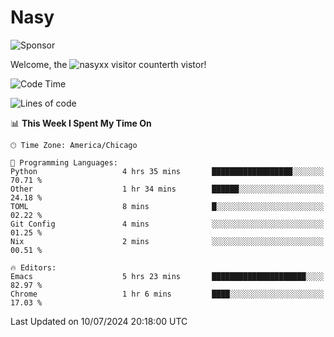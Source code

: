 # Nasy

<!--
<p align="center">
<img height="200" src="https://github-readme-stats.vercel.app/api?username=nasyxx&count_private=true&show_icons=true&theme=dracula&include_all_commits=true"/>
<img height="200" src="https://github-readme-stats.vercel.app/api/top-langs/?username=nasyxx&theme=dracula&hide=html,jupyter+notebook&count_private=true&show_icons=true"/>
</p>

  
----------------
-->

![Sponsor](https://img.shields.io/static/v1.svg?label=Sponsor&message=%E2%9D%A4&logo=GitHub&style=flat&color=pink)
 
Welcome, the ![nasyxx visitor counter](https://count.getloli.com/get/@nasyxx?theme=rule34)th vistor!
 
<!--START_SECTION:waka-->
![Code Time](http://img.shields.io/badge/Code%20Time-4%2C540%20hrs%2013%20mins-blue)

![Lines of code](https://img.shields.io/badge/From%20Hello%20World%20I%27ve%20Written-6.3%20million%20lines%20of%20code-blue)

📊 **This Week I Spent My Time On** 

```text
🕑︎ Time Zone: America/Chicago

💬 Programming Languages: 
Python                   4 hrs 35 mins       ██████████████████░░░░░░░   70.71 % 
Other                    1 hr 34 mins        ██████░░░░░░░░░░░░░░░░░░░   24.18 % 
TOML                     8 mins              █░░░░░░░░░░░░░░░░░░░░░░░░   02.22 % 
Git Config               4 mins              ░░░░░░░░░░░░░░░░░░░░░░░░░   01.25 % 
Nix                      2 mins              ░░░░░░░░░░░░░░░░░░░░░░░░░   00.51 % 

🔥 Editors: 
Emacs                    5 hrs 23 mins       █████████████████████░░░░   82.97 % 
Chrome                   1 hr 6 mins         ████░░░░░░░░░░░░░░░░░░░░░   17.03 % 
```


 Last Updated on 10/07/2024 20:18:00 UTC
<!--END_SECTION:waka-->

<!-- ![visitors](https://visitor-badge.laobi.icu/badge?page_id=nasyxx.nasyxx) -->
